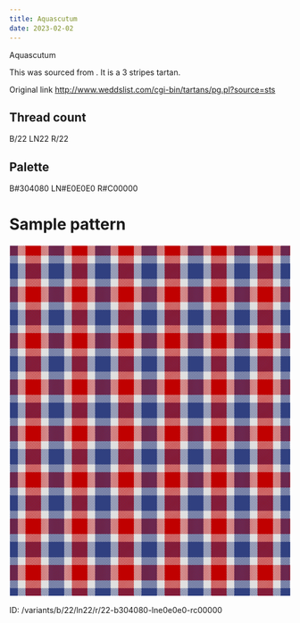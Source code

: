 ```yaml
---
title: Aquascutum
date: 2023-02-02
---
```

Aquascutum

This was sourced from <no value>.  It is a 3 stripes tartan.

Original link http://www.weddslist.com/cgi-bin/tartans/pg.pl?source=sts

## Thread count
B/22 LN22 R/22

## Palette
B#304080 LN#E0E0E0 R#C00000

# Sample pattern

![Tartan detail](tartan.png "B/22 LN22 R/22 tartan")

ID: /variants/b/22/ln22/r/22-b304080-lne0e0e0-rc00000